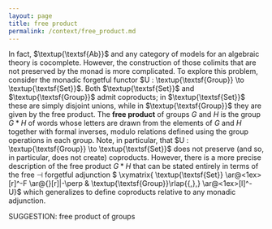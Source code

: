 ```yaml
---
layout: page
title: free product
permalink: /context/free_product.md
---
```

In fact, $\textup{\textsf{Ab}}$ and any category of models for an algebraic theory is cocomplete. However, the construction of those colimits that are not preserved by the monad is more complicated. To explore this problem, consider the monadic forgetful functor $U : \textup{\textsf{Group}} \to \textup{\textsf{Set}}$. Both $\textup{\textsf{Set}}$ and $\textup{\textsf{Group}}$ admit coproducts; in $\textup{\textsf{Set}}$ these are simply disjoint unions, while in $\textup{\textsf{Group}}$ they are given by the free product. The **free product** of groups $G$ and $H$ is the group $G \ast H$ of words whose letters are drawn from the elements of $G$ and $H$ together with formal inverses, modulo relations defined using the group operations in each group. Note, in particular, that $U : \textup{\textsf{Group}} \to \textup{\textsf{Set}}$ does not preserve (and so, in particular, does not create) coproducts. However, there is a more precise description of the free product $G \ast H$ that can be stated entirely in terms of the free $\dashv$ forgetful adjunction
$ \xymatrix{ \textup{\textsf{Set}} \ar@<1ex>[r]^-F \ar@{}[r]|-\perp & \textup{\textsf{Group}}\rlap{{,},} \ar@<1ex>[l]^-U}$ which generalizes to define coproducts relative to any monadic adjunction.

SUGGESTION: free product of groups